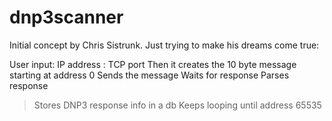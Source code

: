 # dnp3scanner


Initial concept by Chris Sistrunk. Just trying to make his dreams come true:

User input: IP address
                  : TCP port
Then it creates the 10 byte message starting at address 0
Sends the message
Waits for response
Parses response
  > Stores DNP3 response info in a db
Keeps looping until address 65535
